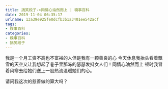 ```yaml
---
title: 搞笑段子->同情心油然而上 | 糗事百科
date: 2019-11-04 06:35:17
urlname: 13a39e925fe0dcfb3b1a3401ee542acf
tags: 
- 糗事百科
categories:
- 糗事百科
- 搞笑段子
---
```

我是一个月工资不高也不富裕的人但是我有一颗善良的心 今天休息我抬头看着飘雪的天空又让我想起了巷子里那冻的瑟瑟发抖女人们！同情心油然而上 顿时我冒着风寒去给她们送上一股热流温暖她们的心。

请问我这次的慈善做的算大吗？


